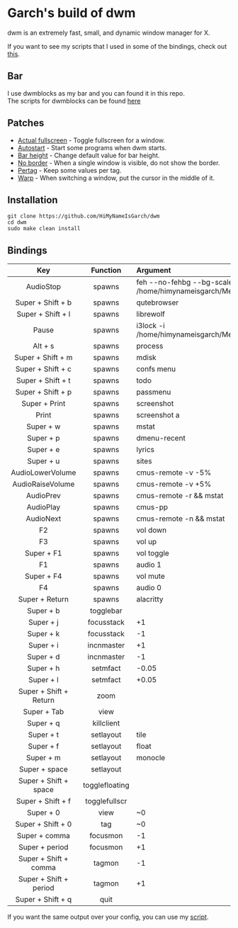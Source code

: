 # Garch's build of dwm
dwm is an extremely fast, small, and dynamic window manager for X.

If you want to see my scripts that I used in some of the bindings, check out [this](https://github.com/HiMyNameIsGarch/dotfiles/tree/main/.local/bin).
## Bar
I use dwmblocks as my bar and you can found it in this repo. \
The scripts for dwmblocks can be found [here](https://github.com/HiMyNameIsGarch/dotfiles/tree/main/.local/bin/dwm-bar/)
## Patches
 - [Actual fullscreen](https://dwm.suckless.org/patches/actualfullscreen/) - Toggle fullscreen for a window.
 - [Autostart](https://dwm.suckless.org/patches/autostart/) - Start some programs when dwm starts.
 - [Bar height](https://dwm.suckless.org/patches/bar_height/) - Change default value for bar height.
 - [No border](https://dwm.suckless.org/patches/noborder/) - When a single window is visible, do not show the border.
 - [Pertag](https://dwm.suckless.org/patches/pertag/) - Keep some values per tag.
 - [Warp](https://dwm.suckless.org/patches/warp/) - When switching a window, put the cursor in the middle of it.
## Installation
```
git clone https://github.com/HiMyNameIsGarch/dwm
cd dwm
sudo make clean install
```
## Bindings
| Key | Function | Argument |
| :-: | :-: | :- |
| AudioStop | spawns | feh --no-fehbg --bg-scale --randomize --recursive /home/himynameisgarch/Media/Wallpapers |
| Super + Shift + b | spawns |  qutebrowser  |
| Super + Shift + l | spawns |  librewolf  |
| Pause | spawns | i3lock -i /home/himynameisgarch/Media/Wallpapers/Simple/GruvTown.png |
| Alt + s | spawns | process |
| Super + Shift + m | spawns | mdisk |
| Super + Shift + c | spawns | confs menu |
| Super + Shift + t | spawns | todo |
| Super + Shift + p | spawns | passmenu |
| Super + Print | spawns | screenshot |
| Print | spawns | screenshot a |
| Super + w | spawns | mstat |
| Super + p | spawns | dmenu-recent |
| Super + e | spawns | lyrics |
| Super + u | spawns |  sites  |
| AudioLowerVolume | spawns | cmus-remote -v -5% |
| AudioRaiseVolume | spawns | cmus-remote -v +5% |
| AudioPrev | spawns | cmus-remote -r && mstat |
| AudioPlay | spawns | cmus-pp |
| AudioNext | spawns | cmus-remote -n && mstat |
| F2 | spawns | vol down |
| F3 | spawns | vol up |
| Super + F1 | spawns | vol toggle |
| F1 | spawns | audio 1 |
| Super + F4 | spawns | vol mute |
| F4 | spawns | audio 0 |
| Super + Return | spawns |  alacritty  |
| Super + b | togglebar |   |
| Super + j | focusstack |  +1 |
| Super + k | focusstack |  -1 |
| Super + i | incnmaster |  +1 |
| Super + d | incnmaster |  -1 |
| Super + h | setmfact |  -0.05 |
| Super + l | setmfact |  +0.05 |
| Super + Shift + Return | zoom |   |
| Super + Tab | view |   |
| Super + q | killclient |   |
| Super + t | setlayout |  tile  |
| Super + f | setlayout |  float |
| Super + m | setlayout |  monocle  |
| Super + space | setlayout |   |
| Super + Shift + space | togglefloating |   |
| Super + Shift + f | togglefullscr |   |
| Super + 0 | view |  ~0 |
| Super + Shift + 0 | tag |  ~0 |
| Super + comma | focusmon |  -1 |
| Super + period | focusmon |  +1 |
| Super + Shift + comma | tagmon |  -1 |
| Super + Shift + period | tagmon |  +1 |
| Super + Shift + q | quit |   |

If you want the same output over your config, you can use my [script](https://github.com/HiMyNameIsGarch/dotfiles/blob/main/.local/bin/rice).
